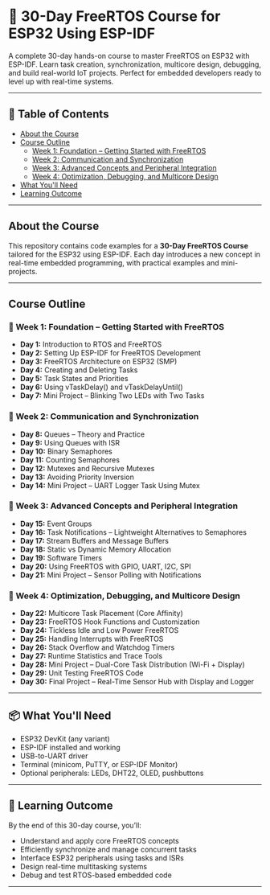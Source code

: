 # 🧠 30-Day FreeRTOS Course for ESP32 Using ESP-IDF

A complete 30-day hands-on course to master FreeRTOS on ESP32 with ESP-IDF. Learn task creation, synchronization, multicore design, debugging, and build real-world IoT projects. Perfect for embedded developers ready to level up with real-time systems.

---

## 📑 Table of Contents
- [About the Course](#about-the-course)
- [Course Outline](#course-outline)
  - [Week 1: Foundation – Getting Started with FreeRTOS](#week-1-foundation--getting-started-with-freertos)
  - [Week 2: Communication and Synchronization](#week-2-communication-and-synchronization)
  - [Week 3: Advanced Concepts and Peripheral Integration](#week-3-advanced-concepts-and-peripheral-integration)
  - [Week 4: Optimization, Debugging, and Multicore Design](#week-4-optimization-debugging-and-multicore-design)
- [What You'll Need](#-what-youll-need)
- [Learning Outcome](#-learning-outcome)

---

## About the Course

This repository contains code examples for a **30-Day FreeRTOS Course** tailored for the ESP32 using ESP-IDF. Each day introduces a new concept in real-time embedded programming, with practical examples and mini-projects.

---

## Course Outline

### 📅 Week 1: Foundation – Getting Started with FreeRTOS
- **Day 1:** Introduction to RTOS and FreeRTOS  
- **Day 2:** Setting Up ESP-IDF for FreeRTOS Development  
- **Day 3:** FreeRTOS Architecture on ESP32 (SMP)  
- **Day 4:** Creating and Deleting Tasks  
- **Day 5:** Task States and Priorities  
- **Day 6:** Using vTaskDelay() and vTaskDelayUntil()  
- **Day 7:** Mini Project – Blinking Two LEDs with Two Tasks  

### 📅 Week 2: Communication and Synchronization
- **Day 8:** Queues – Theory and Practice  
- **Day 9:** Using Queues with ISR  
- **Day 10:** Binary Semaphores  
- **Day 11:** Counting Semaphores  
- **Day 12:** Mutexes and Recursive Mutexes  
- **Day 13:** Avoiding Priority Inversion  
- **Day 14:** Mini Project – UART Logger Task Using Mutex  

### 📅 Week 3: Advanced Concepts and Peripheral Integration
- **Day 15:** Event Groups  
- **Day 16:** Task Notifications – Lightweight Alternatives to Semaphores  
- **Day 17:** Stream Buffers and Message Buffers  
- **Day 18:** Static vs Dynamic Memory Allocation  
- **Day 19:** Software Timers  
- **Day 20:** Using FreeRTOS with GPIO, UART, I2C, SPI  
- **Day 21:** Mini Project – Sensor Polling with Notifications  

### 📅 Week 4: Optimization, Debugging, and Multicore Design
- **Day 22:** Multicore Task Placement (Core Affinity)  
- **Day 23:** FreeRTOS Hook Functions and Customization  
- **Day 24:** Tickless Idle and Low Power FreeRTOS  
- **Day 25:** Handling Interrupts with FreeRTOS  
- **Day 26:** Stack Overflow and Watchdog Timers  
- **Day 27:** Runtime Statistics and Trace Tools  
- **Day 28:** Mini Project – Dual-Core Task Distribution (Wi-Fi + Display)  
- **Day 29:** Unit Testing FreeRTOS Code  
- **Day 30:** Final Project – Real-Time Sensor Hub with Display and Logger  

---

## 📦 What You'll Need
- ESP32 DevKit (any variant)  
- ESP-IDF installed and working  
- USB-to-UART driver  
- Terminal (minicom, PuTTY, or ESP-IDF Monitor)  
- Optional peripherals: LEDs, DHT22, OLED, pushbuttons  

---

## 🧠 Learning Outcome
By the end of this 30-day course, you’ll:  
- Understand and apply core FreeRTOS concepts  
- Efficiently synchronize and manage concurrent tasks  
- Interface ESP32 peripherals using tasks and ISRs  
- Design real-time multitasking systems  
- Debug and test RTOS-based embedded code  

---

